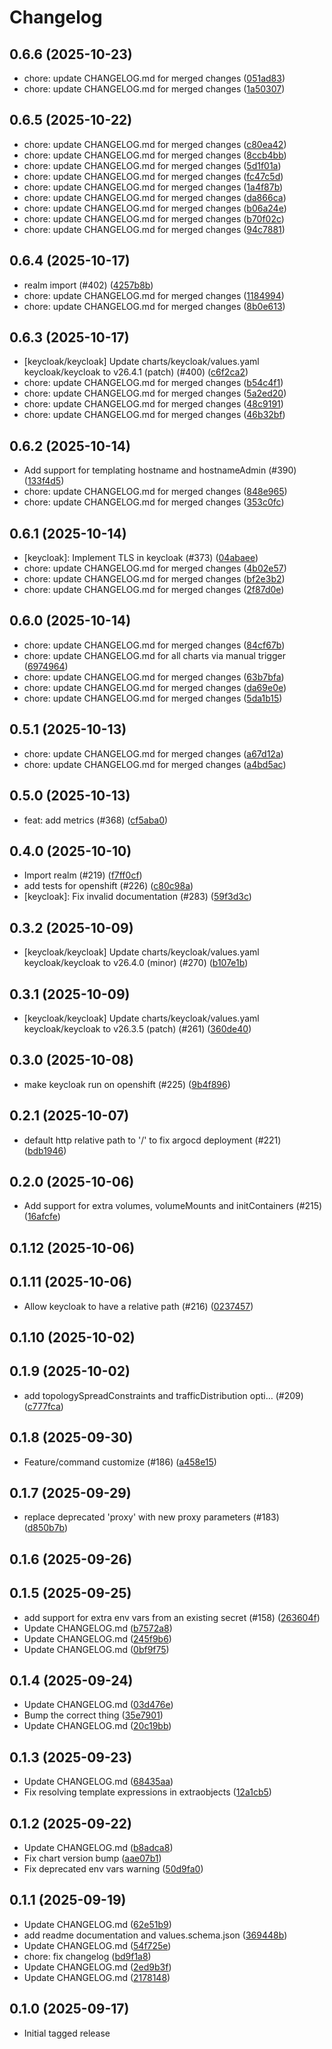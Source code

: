 # Changelog


## 0.6.6 (2025-10-23)

* chore: update CHANGELOG.md for merged changes ([051ad83](https://github.com/CloudPirates-io/helm-charts/commit/051ad83))
* chore: update CHANGELOG.md for merged changes ([1a50307](https://github.com/CloudPirates-io/helm-charts/commit/1a50307))

## 0.6.5 (2025-10-22)

* chore: update CHANGELOG.md for merged changes ([c80ea42](https://github.com/CloudPirates-io/helm-charts/commit/c80ea42))
* chore: update CHANGELOG.md for merged changes ([8ccb4bb](https://github.com/CloudPirates-io/helm-charts/commit/8ccb4bb))
* chore: update CHANGELOG.md for merged changes ([5d1f01a](https://github.com/CloudPirates-io/helm-charts/commit/5d1f01a))
* chore: update CHANGELOG.md for merged changes ([fc47c5d](https://github.com/CloudPirates-io/helm-charts/commit/fc47c5d))
* chore: update CHANGELOG.md for merged changes ([1a4f87b](https://github.com/CloudPirates-io/helm-charts/commit/1a4f87b))
* chore: update CHANGELOG.md for merged changes ([da866ca](https://github.com/CloudPirates-io/helm-charts/commit/da866ca))
* chore: update CHANGELOG.md for merged changes ([b06a24e](https://github.com/CloudPirates-io/helm-charts/commit/b06a24e))
* chore: update CHANGELOG.md for merged changes ([b70f02c](https://github.com/CloudPirates-io/helm-charts/commit/b70f02c))
* chore: update CHANGELOG.md for merged changes ([94c7881](https://github.com/CloudPirates-io/helm-charts/commit/94c7881))

## 0.6.4 (2025-10-17)

* realm import (#402) ([4257b8b](https://github.com/CloudPirates-io/helm-charts/commit/4257b8b))
* chore: update CHANGELOG.md for merged changes ([1184994](https://github.com/CloudPirates-io/helm-charts/commit/1184994))
* chore: update CHANGELOG.md for merged changes ([8b0e613](https://github.com/CloudPirates-io/helm-charts/commit/8b0e613))

## 0.6.3 (2025-10-17)

* [keycloak/keycloak] Update charts/keycloak/values.yaml keycloak/keycloak to v26.4.1 (patch) (#400) ([c6f2ca2](https://github.com/CloudPirates-io/helm-charts/commit/c6f2ca2))
* chore: update CHANGELOG.md for merged changes ([b54c4f1](https://github.com/CloudPirates-io/helm-charts/commit/b54c4f1))
* chore: update CHANGELOG.md for merged changes ([5a2ed20](https://github.com/CloudPirates-io/helm-charts/commit/5a2ed20))
* chore: update CHANGELOG.md for merged changes ([48c9191](https://github.com/CloudPirates-io/helm-charts/commit/48c9191))
* chore: update CHANGELOG.md for merged changes ([46b32bf](https://github.com/CloudPirates-io/helm-charts/commit/46b32bf))

## 0.6.2 (2025-10-14)

* Add support for templating hostname and hostnameAdmin (#390) ([133f4d5](https://github.com/CloudPirates-io/helm-charts/commit/133f4d5))
* chore: update CHANGELOG.md for merged changes ([848e965](https://github.com/CloudPirates-io/helm-charts/commit/848e965))
* chore: update CHANGELOG.md for merged changes ([353c0fc](https://github.com/CloudPirates-io/helm-charts/commit/353c0fc))

## 0.6.1 (2025-10-14)

* [keycloak]: Implement TLS in keycloak (#373) ([04abaee](https://github.com/CloudPirates-io/helm-charts/commit/04abaee))
* chore: update CHANGELOG.md for merged changes ([4b02e57](https://github.com/CloudPirates-io/helm-charts/commit/4b02e57))
* chore: update CHANGELOG.md for merged changes ([bf2e3b2](https://github.com/CloudPirates-io/helm-charts/commit/bf2e3b2))
* chore: update CHANGELOG.md for merged changes ([2f87d0e](https://github.com/CloudPirates-io/helm-charts/commit/2f87d0e))

## 0.6.0 (2025-10-14)

* chore: update CHANGELOG.md for merged changes ([84cf67b](https://github.com/CloudPirates-io/helm-charts/commit/84cf67b))
* chore: update CHANGELOG.md for all charts via manual trigger ([6974964](https://github.com/CloudPirates-io/helm-charts/commit/6974964))
* chore: update CHANGELOG.md for merged changes ([63b7bfa](https://github.com/CloudPirates-io/helm-charts/commit/63b7bfa))
* chore: update CHANGELOG.md for merged changes ([da69e0e](https://github.com/CloudPirates-io/helm-charts/commit/da69e0e))
* chore: update CHANGELOG.md for merged changes ([5da1b15](https://github.com/CloudPirates-io/helm-charts/commit/5da1b15))

## 0.5.1 (2025-10-13)

* chore: update CHANGELOG.md for merged changes ([a67d12a](https://github.com/CloudPirates-io/helm-charts/commit/a67d12a))
* chore: update CHANGELOG.md for merged changes ([a4bd5ac](https://github.com/CloudPirates-io/helm-charts/commit/a4bd5ac))

## 0.5.0 (2025-10-13)

* feat: add metrics (#368) ([cf5aba0](https://github.com/CloudPirates-io/helm-charts/commit/cf5aba0))

## 0.4.0 (2025-10-10)

* Import realm (#219) ([f7ff0cf](https://github.com/CloudPirates-io/helm-charts/commit/f7ff0cf))
* add tests for openshift (#226) ([c80c98a](https://github.com/CloudPirates-io/helm-charts/commit/c80c98a))
* [keycloak]: Fix invalid documentation (#283) ([59f3d3c](https://github.com/CloudPirates-io/helm-charts/commit/59f3d3c))

## 0.3.2 (2025-10-09)

* [keycloak/keycloak] Update charts/keycloak/values.yaml keycloak/keycloak to v26.4.0 (minor) (#270) ([b107e1b](https://github.com/CloudPirates-io/helm-charts/commit/b107e1b))

## 0.3.1 (2025-10-09)

* [keycloak/keycloak] Update charts/keycloak/values.yaml keycloak/keycloak to v26.3.5 (patch) (#261) ([360de40](https://github.com/CloudPirates-io/helm-charts/commit/360de40))

## 0.3.0 (2025-10-08)

* make keycloak run on openshift (#225) ([9b4f896](https://github.com/CloudPirates-io/helm-charts/commit/9b4f896))

## 0.2.1 (2025-10-07)

* default http relative path to '/' to fix argocd deployment (#221) ([bdb1946](https://github.com/CloudPirates-io/helm-charts/commit/bdb1946))

## 0.2.0 (2025-10-06)

* Add support for extra volumes, volumeMounts and initContainers (#215) ([16afcfe](https://github.com/CloudPirates-io/helm-charts/commit/16afcfe))

## 0.1.12 (2025-10-06)


## 0.1.11 (2025-10-06)

* Allow keycloak to have a relative path (#216) ([0237457](https://github.com/CloudPirates-io/helm-charts/commit/0237457))

## 0.1.10 (2025-10-02)


## 0.1.9 (2025-10-02)

* add topologySpreadConstraints and trafficDistribution opti… (#209) ([c777fca](https://github.com/CloudPirates-io/helm-charts/commit/c777fca))

## 0.1.8 (2025-09-30)

* Feature/command customize (#186) ([a458e15](https://github.com/CloudPirates-io/helm-charts/commit/a458e15))

## 0.1.7 (2025-09-29)

* replace deprecated 'proxy' with new proxy parameters (#183) ([d850b7b](https://github.com/CloudPirates-io/helm-charts/commit/d850b7b))

## 0.1.6 (2025-09-26)


## 0.1.5 (2025-09-25)

* add support for extra env vars from an existing secret (#158) ([263604f](https://github.com/dloewen2/helm-charts/commit/263604f))
* Update CHANGELOG.md ([b7572a8](https://github.com/dloewen2/helm-charts/commit/b7572a8))
* Update CHANGELOG.md ([245f9b6](https://github.com/dloewen2/helm-charts/commit/245f9b6))
* Update CHANGELOG.md ([0bf9f75](https://github.com/dloewen2/helm-charts/commit/0bf9f75))

## 0.1.4 (2025-09-24)

* Update CHANGELOG.md ([03d476e](https://github.com/dloewen2/helm-charts/commit/03d476e))
* Bump the correct thing ([35e7901](https://github.com/dloewen2/helm-charts/commit/35e7901))
* Update CHANGELOG.md ([20c19bb](https://github.com/dloewen2/helm-charts/commit/20c19bb))

## 0.1.3 (2025-09-23)

* Update CHANGELOG.md ([68435aa](https://github.com/dloewen2/helm-charts/commit/68435aa))
* Fix resolving template expressions in extraobjects ([12a1cb5](https://github.com/dloewen2/helm-charts/commit/12a1cb5))

## 0.1.2 (2025-09-22)

* Update CHANGELOG.md ([b8adca8](https://github.com/dloewen2/helm-charts/commit/b8adca8))
* Fix chart version bump ([aae07b1](https://github.com/dloewen2/helm-charts/commit/aae07b1))
* Fix deprecated env vars warning ([50d9fa0](https://github.com/dloewen2/helm-charts/commit/50d9fa0))

## 0.1.1 (2025-09-19)

* Update CHANGELOG.md ([62e51b9](https://github.com/dloewen2/helm-charts/commit/62e51b9))
* add readme documentation and values.schema.json ([369448b](https://github.com/dloewen2/helm-charts/commit/369448b))
* Update CHANGELOG.md ([54f725e](https://github.com/dloewen2/helm-charts/commit/54f725e))
* chore: fix changelog ([bd9f1a8](https://github.com/dloewen2/helm-charts/commit/bd9f1a8))
* Update CHANGELOG.md ([2ed9b3f](https://github.com/dloewen2/helm-charts/commit/2ed9b3f))
* Update CHANGELOG.md ([2178148](https://github.com/dloewen2/helm-charts/commit/2178148))

## 0.1.0 (2025-09-17)

* Initial tagged release
